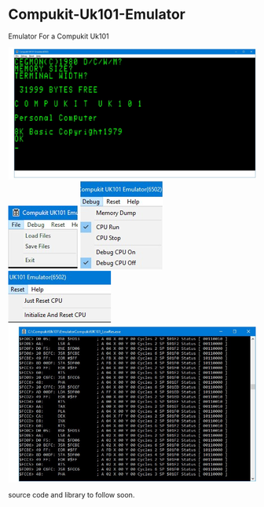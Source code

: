 # Compukit-Uk101-Emulator
Emulator For a Compukit Uk101

![Screenshot](imagefiles/image1.jpg)
![Screenshot](imagefiles/image3.jpg)
![Screenshot](imagefiles/image4.jpg)
![Screenshot](imagefiles/image5.jpg)
![Screenshot](imagefiles/image2.jpg)

source code and library to follow soon.
